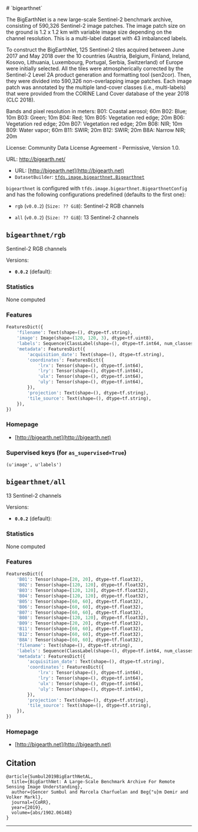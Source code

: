<div itemscope itemtype="http://schema.org/Dataset">
  <div itemscope itemprop="includedInDataCatalog" itemtype="http://schema.org/DataCatalog">
    <meta itemprop="name" content="TensorFlow Datasets" />
  </div>
  <meta itemprop="name" content="bigearthnet" />
  <meta itemprop="description" content="The BigEarthNet is a new large-scale Sentinel-2 benchmark archive, consisting of&#10;590,326 Sentinel-2 image patches. The image patch size on the ground is&#10;1.2 x 1.2 km with variable image size depending on the channel resolution.&#10;This is a multi-label dataset with 43 imbalanced labels.&#10;&#10;To construct the BigEarthNet, 125 Sentinel-2&#10;tiles acquired between June 2017 and May 2018 over the 10 countries (Austria,&#10;Belgium, Finland, Ireland, Kosovo, Lithuania, Luxembourg, Portugal, Serbia,&#10;Switzerland) of Europe were initially selected. All the tiles were&#10;atmospherically corrected by the Sentinel-2 Level 2A product generation and&#10;formatting tool (sen2cor). Then, they were divided into 590,326 non-overlapping&#10;image patches. Each image patch was annotated by the multiple land-cover classes&#10;(i.e., multi-labels) that were provided from the CORINE Land Cover database of&#10;the year 2018 (CLC 2018).&#10;&#10;Bands and pixel resolution in meters:&#10;B01: Coastal aerosol; 60m&#10;B02: Blue; 10m&#10;B03: Green; 10m&#10;B04: Red; 10m&#10;B05: Vegetation red edge; 20m&#10;B06: Vegetation red edge; 20m&#10;B07: Vegetation red edge; 20m&#10;B08: NIR; 10m&#10;B09: Water vapor; 60m&#10;B11: SWIR; 20m&#10;B12: SWIR; 20m&#10;B8A: Narrow NIR; 20m&#10;&#10;License: Community Data License Agreement - Permissive, Version 1.0.&#10;&#10;URL: http://bigearth.net/&#10;&#10;&#10;To use this dataset:&#10;&#10;```python&#10;import tensorflow_datasets as tfds&#10;&#10;ds = tfds.load('bigearthnet', split='train')&#10;for ex in ds.take(4):&#10;  print(ex)&#10;```&#10;&#10;See [the guide](https://www.tensorflow.org/datasets/overview) for more&#10;informations on [tensorflow_datasets](https://www.tensorflow.org/datasets).&#10;&#10;" />
  <meta itemprop="url" content="https://www.tensorflow.org/datasets/catalog/bigearthnet" />
  <meta itemprop="sameAs" content="http://bigearth.net" />
  <meta itemprop="citation" content="@article{Sumbul2019BigEarthNetAL,&#10;  title={BigEarthNet: A Large-Scale Benchmark Archive For Remote Sensing Image Understanding},&#10;  author={Gencer Sumbul and Marcela Charfuelan and Beg{&quot;u}m Demir and Volker Markl},&#10;  journal={CoRR},&#10;  year={2019},&#10;  volume={abs/1902.06148}&#10;}" />
</div>
# `bigearthnet`

The BigEarthNet is a new large-scale Sentinel-2 benchmark archive, consisting of
590,326 Sentinel-2 image patches. The image patch size on the ground is 1.2 x
1.2 km with variable image size depending on the channel resolution. This is a
multi-label dataset with 43 imbalanced labels.

To construct the BigEarthNet, 125 Sentinel-2
tiles acquired between June 2017 and May 2018 over the 10 countries (Austria,
Belgium, Finland, Ireland, Kosovo, Lithuania, Luxembourg, Portugal, Serbia,
Switzerland) of Europe were initially selected. All the tiles were
atmospherically corrected by the Sentinel-2 Level 2A product generation and
formatting tool (sen2cor). Then, they were divided into 590,326 non-overlapping
image patches. Each image patch was annotated by the multiple land-cover classes
(i.e., multi-labels) that were provided from the CORINE Land Cover database of
the year 2018 (CLC 2018).

Bands and pixel resolution in meters:
B01: Coastal aerosol; 60m
B02: Blue; 10m
B03: Green; 10m
B04: Red; 10m
B05: Vegetation red edge; 20m
B06: Vegetation red edge; 20m
B07: Vegetation red edge; 20m
B08: NIR; 10m
B09: Water vapor; 60m
B11: SWIR; 20m
B12: SWIR; 20m
B8A: Narrow NIR; 20m

License: Community Data License Agreement - Permissive, Version 1.0.

URL: http://bigearth.net/

*   URL: [http://bigearth.net](http://bigearth.net)
*   `DatasetBuilder`:
    [`tfds.image.bigearthnet.Bigearthnet`](https://github.com/tensorflow/datasets/tree/master/tensorflow_datasets/image/bigearthnet.py)

`bigearthnet` is configured with `tfds.image.bigearthnet.BigearthnetConfig` and
has the following configurations predefined (defaults to the first one):

*   `rgb` (`v0.0.2`) (`Size: ?? GiB`): Sentinel-2 RGB channels

*   `all` (`v0.0.2`) (`Size: ?? GiB`): 13 Sentinel-2 channels

## `bigearthnet/rgb`
Sentinel-2 RGB channels

Versions:

*   **`0.0.2`** (default):

### Statistics
None computed

### Features
```python
FeaturesDict({
    'filename': Text(shape=(), dtype=tf.string),
    'image': Image(shape=(120, 120, 3), dtype=tf.uint8),
    'labels': Sequence(ClassLabel(shape=(), dtype=tf.int64, num_classes=43)),
    'metadata': FeaturesDict({
        'acquisition_date': Text(shape=(), dtype=tf.string),
        'coordinates': FeaturesDict({
            'lrx': Tensor(shape=(), dtype=tf.int64),
            'lry': Tensor(shape=(), dtype=tf.int64),
            'ulx': Tensor(shape=(), dtype=tf.int64),
            'uly': Tensor(shape=(), dtype=tf.int64),
        }),
        'projection': Text(shape=(), dtype=tf.string),
        'tile_source': Text(shape=(), dtype=tf.string),
    }),
})
```

### Homepage

*   [http://bigearth.net](http://bigearth.net)

### Supervised keys (for `as_supervised=True`)
`(u'image', u'labels')`

## `bigearthnet/all`
13 Sentinel-2 channels

Versions:

*   **`0.0.2`** (default):

### Statistics
None computed

### Features
```python
FeaturesDict({
    'B01': Tensor(shape=[20, 20], dtype=tf.float32),
    'B02': Tensor(shape=[120, 120], dtype=tf.float32),
    'B03': Tensor(shape=[120, 120], dtype=tf.float32),
    'B04': Tensor(shape=[120, 120], dtype=tf.float32),
    'B05': Tensor(shape=[60, 60], dtype=tf.float32),
    'B06': Tensor(shape=[60, 60], dtype=tf.float32),
    'B07': Tensor(shape=[60, 60], dtype=tf.float32),
    'B08': Tensor(shape=[120, 120], dtype=tf.float32),
    'B09': Tensor(shape=[20, 20], dtype=tf.float32),
    'B11': Tensor(shape=[60, 60], dtype=tf.float32),
    'B12': Tensor(shape=[60, 60], dtype=tf.float32),
    'B8A': Tensor(shape=[60, 60], dtype=tf.float32),
    'filename': Text(shape=(), dtype=tf.string),
    'labels': Sequence(ClassLabel(shape=(), dtype=tf.int64, num_classes=43)),
    'metadata': FeaturesDict({
        'acquisition_date': Text(shape=(), dtype=tf.string),
        'coordinates': FeaturesDict({
            'lrx': Tensor(shape=(), dtype=tf.int64),
            'lry': Tensor(shape=(), dtype=tf.int64),
            'ulx': Tensor(shape=(), dtype=tf.int64),
            'uly': Tensor(shape=(), dtype=tf.int64),
        }),
        'projection': Text(shape=(), dtype=tf.string),
        'tile_source': Text(shape=(), dtype=tf.string),
    }),
})
```

### Homepage

*   [http://bigearth.net](http://bigearth.net)

## Citation
```
@article{Sumbul2019BigEarthNetAL,
  title={BigEarthNet: A Large-Scale Benchmark Archive For Remote Sensing Image Understanding},
  author={Gencer Sumbul and Marcela Charfuelan and Beg{"u}m Demir and Volker Markl},
  journal={CoRR},
  year={2019},
  volume={abs/1902.06148}
}
```

--------------------------------------------------------------------------------
